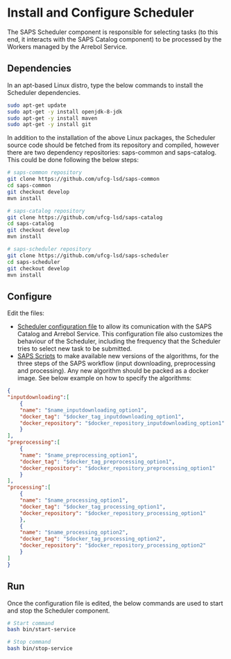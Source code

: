 # Install and Configure Scheduler

The SAPS Scheduler component is responsible for selecting tasks (to this end, it interacts with the SAPS Catalog component) to be processed by the Workers managed by the Arrebol Service.

## Dependencies

In an apt-based Linux distro, type the below commands to install the Scheduler dependencies.

```bash
sudo apt-get update
sudo apt-get -y install openjdk-8-jdk
sudo apt-get -y install maven
sudo apt-get -y install git
```

In addition to the installation of the above Linux packages, the Scheduler source code should be fetched from its repository and compiled, however there are two dependency repositories: saps-common and saps-catalog. This could be done following the below steps:

```bash
# saps-common repository
git clone https://github.com/ufcg-lsd/saps-common
cd saps-common
git checkout develop
mvn install

# saps-catalog repository
git clone https://github.com/ufcg-lsd/saps-catalog
cd saps-catalog
git checkout develop
mvn install

# saps-scheduler repository
git clone https://github.com/ufcg-lsd/saps-scheduler
cd saps-scheduler
git checkout develop
mvn install
```

## Configure

Edit the files:
- [Scheduler configuration file](https://github.com/ufcg-lsd/saps-scheduler/blob/develop/config/scheduler.conf) to allow its comunication with the SAPS Catalog and Arrebol Service. This configuration file also customizes the behaviour of the Scheduler, including the frequency that the Scheduler tries to select new task to be submitted.
- [SAPS Scripts](https://github.com/ufcg-lsd/saps-scheduler/blob/develop/resources/execution_script_tags.json) to make available new versions of the algorithms, for the three steps of the SAPS workflow (input downloading, preprocessing and processing). Any new algorithm should be packed as a docker image. See below example on how to specify the algorithms:

```json
{
"inputdownloading":[
	{
	"name": "$name_inputdownloading_option1",
	"docker_tag": "$docker_tag_inputdownloading_option1",
	"docker_repository": "$docker_repository_inputdownloading_option1"
	}
],
"preprocessing":[
	{
	"name": "$name_preprocessing_option1",
	"docker_tag": "$docker_tag_preprocessing_option1",
	"docker_repository": "$docker_repository_preprocessing_option1"
	}
],
"processing":[
	{
	"name": "$name_processing_option1",
	"docker_tag": "$docker_tag_processing_option1",
	"docker_repository": "$docker_repository_processing_option1"
	},
	{
	"name": "$name_processing_option2",
	"docker_tag": "$docker_tag_processing_option2",
	"docker_repository": "$docker_repository_processing_option2"
	}
]
}
```

## Run

Once the configuration file is edited, the below commands are used to start and stop the Scheduler component.

```bash
# Start command
bash bin/start-service
```

```bash
# Stop command
bash bin/stop-service
```
